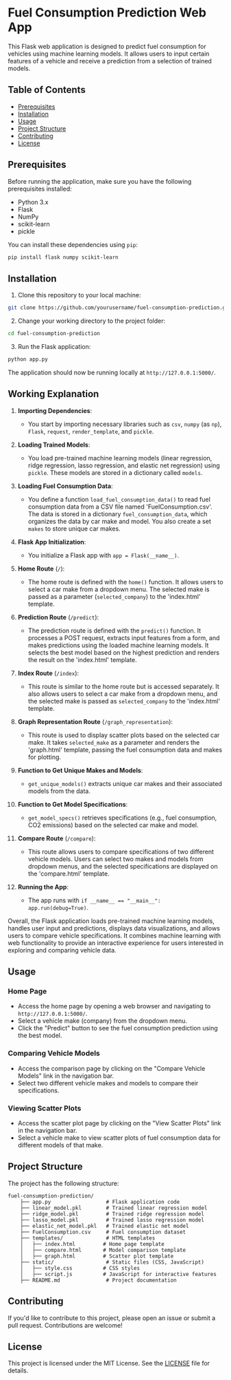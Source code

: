 # Fuel Consumption Prediction Web App

This Flask web application is designed to predict fuel consumption for vehicles using machine learning models. It allows users to input certain features of a vehicle and receive a prediction from a selection of trained models.

## Table of Contents

- [Prerequisites](#prerequisites)
- [Installation](#installation)
- [Usage](#usage)
- [Project Structure](#project-structure)
- [Contributing](#contributing)
- [License](#license)

## Prerequisites

Before running the application, make sure you have the following prerequisites installed:

- Python 3.x
- Flask
- NumPy
- scikit-learn
- pickle

You can install these dependencies using `pip`:

```bash
pip install flask numpy scikit-learn
```

## Installation

1. Clone this repository to your local machine:

```bash
git clone https://github.com/yourusername/fuel-consumption-prediction.git
```

2. Change your working directory to the project folder:

```bash
cd fuel-consumption-prediction
```

3. Run the Flask application:

```bash
python app.py
```

The application should now be running locally at `http://127.0.0.1:5000/`.

## Working Explanation

1. **Importing Dependencies**:
   - You start by importing necessary libraries such as `csv`, `numpy` (as `np`), `Flask`, `request`, `render_template`, and `pickle`.

2. **Loading Trained Models**:
   - You load pre-trained machine learning models (linear regression, ridge regression, lasso regression, and elastic net regression) using `pickle`. These models are stored in a dictionary called `models`.

3. **Loading Fuel Consumption Data**:
   - You define a function `load_fuel_consumption_data()` to read fuel consumption data from a CSV file named 'FuelConsumption.csv'. The data is stored in a dictionary `fuel_consumption_data`, which organizes the data by car make and model. You also create a set `makes` to store unique car makes.

4. **Flask App Initialization**:
   - You initialize a Flask app with `app = Flask(__name__)`.

5. **Home Route** (`/`):
   - The home route is defined with the `home()` function. It allows users to select a car make from a dropdown menu. The selected make is passed as a parameter (`selected_company`) to the 'index.html' template.

6. **Prediction Route** (`/predict`):
   - The prediction route is defined with the `predict()` function. It processes a POST request, extracts input features from a form, and makes predictions using the loaded machine learning models. It selects the best model based on the highest prediction and renders the result on the 'index.html' template.

7. **Index Route** (`/index`):
   - This route is similar to the home route but is accessed separately. It also allows users to select a car make from a dropdown menu, and the selected make is passed as `selected_company` to the 'index.html' template.

8. **Graph Representation Route** (`/graph_representation`):
   - This route is used to display scatter plots based on the selected car make. It takes `selected_make` as a parameter and renders the 'graph.html' template, passing the fuel consumption data and makes for plotting.

9. **Function to Get Unique Makes and Models**:
   - `get_unique_models()` extracts unique car makes and their associated models from the data.

10. **Function to Get Model Specifications**:
    - `get_model_specs()` retrieves specifications (e.g., fuel consumption, CO2 emissions) based on the selected car make and model.

11. **Compare Route** (`/compare`):
    - This route allows users to compare specifications of two different vehicle models. Users can select two makes and models from dropdown menus, and the selected specifications are displayed on the 'compare.html' template.

12. **Running the App**:
    - The app runs with `if __name__ == "__main__": app.run(debug=True)`.

Overall, the Flask application loads pre-trained machine learning models, handles user input and predictions, displays data visualizations, and allows users to compare vehicle specifications. It combines machine learning with web functionality to provide an interactive experience for users interested in exploring and comparing vehicle data.

## Usage

### Home Page

- Access the home page by opening a web browser and navigating to `http://127.0.0.1:5000/`.
- Select a vehicle make (company) from the dropdown menu.
- Click the "Predict" button to see the fuel consumption prediction using the best model.

### Comparing Vehicle Models

- Access the comparison page by clicking on the "Compare Vehicle Models" link in the navigation bar.
- Select two different vehicle makes and models to compare their specifications.

### Viewing Scatter Plots

- Access the scatter plot page by clicking on the "View Scatter Plots" link in the navigation bar.
- Select a vehicle make to view scatter plots of fuel consumption data for different models of that make.

## Project Structure

The project has the following structure:

```
fuel-consumption-prediction/
    ├── app.py                  # Flask application code
    ├── linear_model.pkl        # Trained linear regression model
    ├── ridge_model.pkl         # Trained ridge regression model
    ├── lasso_model.pkl         # Trained lasso regression model
    ├── elastic_net_model.pkl   # Trained elastic net model
    ├── FuelConsumption.csv     # Fuel consumption dataset
    ├── templates/              # HTML templates
    │   ├── index.html         # Home page template
    │   ├── compare.html       # Model comparison template
    │   ├── graph.html         # Scatter plot template
    ├── static/                 # Static files (CSS, JavaScript)
    │   ├── style.css          # CSS styles
    │   ├── script.js          # JavaScript for interactive features
    ├── README.md               # Project documentation
```

## Contributing

If you'd like to contribute to this project, please open an issue or submit a pull request. Contributions are welcome!

## License

This project is licensed under the MIT License. See the [LICENSE](LICENSE) file for details.
